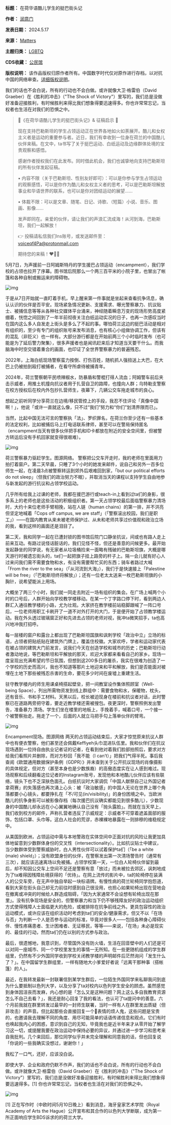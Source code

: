 

**标题：** 在荷华语酷儿学生的挺巴街头记  

**作者：** [润意门](https://chinadigitaltimes.net/space/Matters)  

**发表日期：** 2024.5.17  

**来源：** [Matters](https://matters.town/@qf4palestine/609572-%E5%9C%A8%E8%8D%B7%E5%8D%8E%E8%AF%AD%E9%85%B7%E5%84%BF%E5%AD%A6%E7%94%9F%E7%9A%84%E6%8C%BA%E5%B7%B4%E8%A1%97%E5%A4%B4%E8%AE%B0-bafybeic7mumw2436b2wdz4lgi5b2jxugadd6vqowcildqes3e6xtcpfluq)  

**主题归类：** [LGBTQ](https://chinadigitaltimes.net/space/LGBTQ)  

**CDS收藏：** [公民馆](https://chinadigitaltimes.net/space/%E5%85%AC%E6%B0%91%E9%A6%86)  

**版权说明：** 该作品版权归原作者所有。中国数字时代仅对原作进行存档，以对抗中国的网络审查。[详细版权说明](https://chinadigitaltimes.net/chinese/copyright)。


我们的话也不会白说，所有的行动也不会白做。或许就像大卫·格雷伯（David Graeber）在《胜利的冲击》（"The Shock of Victory"）里写的，我们总是没做好准备迎接胜利，有时候胜利来得比我们想象得要迅速得多。你也许常常忘记，当权者也生活在对我们的恐惧之中。



> 🍉《在荷华语酷儿学生的挺巴街头记》& 征稿启示 🍉
> 
> 
> 现在支持巴勒斯坦的学生占领运动正在世界各地如火如荼展开。酷儿和女权主义者是运动的重要参与者。近日，我们有幸收到一位身在荷兰的中国酷儿伙伴来稿。在文中，ta书写了关于挺巴运动、白纸运动及边缘群体处境的宝贵观察和感悟。  
> 
> 感谢作者授权我们在此发布。同时借此机会，我们也诚挚地向支持巴勒斯坦的所有伙伴发起征稿。  
> 
> ▪️ 内容不限（关于巴勒斯坦、性别友好即可）：可以是你参与学生占领运动的观察感悟，可以是你作为酷儿和女权主义者的思考，可以是巴勒斯坦解放事业和华语世界的联系，也可以是你对团结运动的展望……  
> 
> ▪️ 体裁不限：可以是文章、随笔、日记、诗歌、（短篇）小说、音乐、图画、影像……  
> 
> 发声即同在。亲爱的伙伴，请让我们的声浪汇流成海！从河到海，巴勒斯坦，我们一起解放！  
> 
> 👉 投稿请私信我们Ins账号，或发送邮件至：voiceqf4Pa@protonmail.com  
> 
> 期待您的来稿！❤️🌈🔥


5月7日，为声援前一日阿姆斯特丹的学生援巴占领运动（encampment），我们学校的占领也拉开了序幕。图书馆后院那么一个两三百平米的小院子里，也冒出了帐篷和各种自制或搬运来的障碍物。


![img](https://chinadigitaltimes.net/chinese/files/2024/05/post-707983-664971984a5fa.png)


于是从7日开始就一直盯着手机，早上醒来第一件事就是坐起来查看抗争讯息，确认认识的伙伴是否平安。现场紧急情况更新、支援需求、曝光警察暴力、抗议贴士、被捕信息等等从各种社交媒体平台涌来，神经随着瞬息万变的现场形势高度紧绷着，恍惚之间回到了一年半前彻夜关注白纸运动实况的日子，也再一次感叹当时在国内这么多人自发走上街头是多么了不起的事。哪怕荷兰这边的挺巴活动是相对有组织的，至少有专门的组织账号来发布消息，也有核心小组做协调工作，但该有的混乱（非贬义）也一样有。大部分游行都是在开始前两三个小时临时发布（也可能是为了延后警力聚集），很多声援者也是闻讯赶来后才知道当天要干什么。而我脑海中时空交错着重合的画面，也印证了全世界警察暴力的普遍残忍。


2022年，上海白纸现场警察蛮力按倒、打伤百姓，随机抓人强扭送上大巴，在大巴上仍被拍到殴打被捕者，在看守所虐待被捕青年。


2024年，荷兰警察朝平民喷辣椒水，防暴盾和警棍打得人流血；阿姆警车前后夹击示威者，用推土机撞向抗议者用于扎营自卫的路障，也撞向人群；乌特勒支警察在校方授权后在校内外包抄扎营师生，夜幕下，几辆公交车拖走城市的良心。


想起之前听同学分享荷兰在边境/移民管控上的手段，我忍不住评论「真像中国啊！」，他说「或许一直就这么像，只不过“我们”努力和“你们”划清界限而已」。


当然，比起中国无法可言的警察执「法」、罗织罪名，在荷兰你至少还有一些基本的法定权利，比如被捕后马上打电话联系律师，甚至可以在警局保持匿名（encampment当天有很多伙伴把手机和ID卡都放在附近的安全空间里，但被警方转运后没有手机回家就变得很艰难）。


![img](https://chinadigitaltimes.net/chinese/files/2024/05/post-707983-66497180cc968.png)  

荷兰警察暴力驱赶学生。图源网络。
警察把公交车开走时，我的老师在里面用力拍打着窗户。第二天早晨，只睡了3个小时的她发来邮件，说自己和另外一百多位师生一起，在凌晨3点被警察转运到郊外后艰难回到家，「but our political efforts do not sleep」（但我们的政治努力不眠），并取消当天的课程以支持学生自由地参与新发起的游行抗议和占领学校运动。


几乎所有给我上过课的老师，我都在援巴游行或teach-in上看到过ta们的身影，很多系上的老师也是这些活动的积极组织者。第一天占领学校最后面临警察暴力清场时，大约十来位老师手臂相挽，站在人链（human chains）的第一排，并不洪亮但坚定地喊着「Cops off campus, we are staff」（「警察滚出校园，我们是职工」）——在国内教育从来未被老师保护过、从未和老师共享过价值观和政治立场的我，看到这样的画面还是泪目了。


第二天，我和同学一起在已遭封锁的图书馆后院门口静坐抗议，间或也有路人走上前来互动。有路过说怪话脏话的，我们见怪不怪，但还是善意的问候更多。最开始发起静坐的同学说，有无家者从垃圾桶捡来一面略有残破的巴勒斯坦旗，大概是哪天游行时被遗忘街头的，ta们一起把旗子挂上路旁的杆子上。隔一会儿就有好心人过来问我们需不需要食物和水，有没有需要帮忙买的东西；骑车者路过大喊「From the river to the sea」（「从河流到大海」），我们于是快速接上「Palestine will be free」（「巴勒斯坦终将解放」）；还有一位老太太送来一枚巴勒斯坦旗的小胸针，说希望能派上用场。


大概坐了两三个小时，我们就一同走去附近一场有组织的集会。在广场上喊两个小时的口号后，人群开始向学校教学楼移动。在某一个丁字路口停下时，看到两边人群汇入通往教学楼的小路，尤为壮观。大家挤在教学楼前站稳脚跟喊了一阵口号后，一位老师用职工卡刷开了一道不对外打开的大门，于是便开始了占领教学楼运动。我在外头透过玻璃窗正好和先进去占领的老师对视，我冲ta微笑招手，ta也高兴地冲我打招呼。


每一层楼的窗户和露台上都出现了巴勒斯坦国旗和讽刺学校「政治中立」立场的标语，占领者把贴纸贴在建筑外门牌上，覆盖住校徽。大家欢呼，学者和运动家代表在被占领的建筑大门前发言，说我们今天在创造学校和城市的历史；巴勒斯坦行动者激动地说，等巴勒斯坦和平解放的那天，欢迎大家都来看看自己的家乡。现场一度呈现出充满希望的节日氛围，但想到这200多日的屠杀，我实在很难为创造了一个学校的历史而高兴，我也不知道等那片土地迎来和平和解放，我们是否能面对被埋在土地下那些被残忍杀害的生命，要花多少时间在废墟上重建生活。


驻守教学楼内的师生用课桌椅搭起壁垒，把一间教室设作集体照顾室（Well-being Space），列出所需物资发到线上群组中：需要食物和水，保暖物，枕头，还有音乐、书和手工材料。天黑以后，校长被迫现身在楼前和抗议者对话，此时警察已在道路两旁把守着，要走近教学楼还需被搜包。夜更深时，警察照例发出警告，准备暴力 清场。学生们坐在楼里的地板上，手挽着手，喊着口号，一个接一个被警察抬走。拖走了一个，后面的人就立马把手勾上落单伙伴的臂弯。


![img](https://chinadigitaltimes.net/chinese/files/2024/05/post-707983-6649718134c6b.png)  

Encampment现场。图源网络
两天的占领运动结束后，大家才惊觉原来抗议人群中也有便衣警察，他们甚至还会佩戴Keffiyeh头巾混进队伍里。我和伙伴们在抗议现场遇到一位持自由执业记者证的记者，在看到他对着我们脸部拍照后，要求对方给我们看照片并删除，而对方秒回「我不能（I can’t）」把我们气得半死。事后我查阅《欧盟通用数据保护条例（GDPR）》并未查到关于公开抗议现场的肖像摄影的具体规定，但对方（甚至本身也是少数族裔）的高傲态度实在让人感到难过。现场观察和后续翻看这位记者的Instagram账号，发现他和本地酷儿伙伴应该有些联络，镜头下也不乏深肤色面孔。白纸抗议时大家调侃「中国人献祭自己让外国记者拿荷赛」的失落感也再次涌上心头：被「政治敏感」的中国人无论在世界上哪个角落都要小心镜头，都要挣扎在「不/可见(in/visibility)」的身份困境之中。当欧洲酷儿的抗争身影可以被影像存档（每次援巴抗议确实都能见到很多酷儿），少数现身的中国酷儿却永远在小心翼翼地确认自己没有「抛头露脸」。而就在当天早上，我们收到校方的邮件，声称扎营者违反了示威规定：示威者不可穿着遮盖面部的服饰，包括口罩、头巾等。这白人社会的荒谬，赤裸裸地暴露在一则排穆的维稳规定中。


从美国到欧洲，占领运动中需与本地警政在实体空间中正面对抗的风险让我更加具体地留意到少数群体身份的交叉性（intersectionality）。比如抗议贴士中建议，当少数群体受到警察威胁时，白人男性伙伴可以试着保护ta们（「be a white (male) shield」）；没有欧盟身份的伙伴，在警察发出第一次清场警告时（通常有三次），就应该迅速离场以免被捕。占领学校第一天，一位白人轮椅伙伴留到最后，却不知因公交车上空间不足还是警察有意「放过」而未被拉去郊区，讽刺地成为了ta难得因残障处境获得的「优待」。在网上流传的影片中，ta的轮椅停在装满人的公交车旁，在无声中独自举起一块标语牌。有慢性病的荷兰轮椅同学抱怨道，看到大家在街头自己却无力前往时感到自己很没用，也担心如果轮椅出现在营地会在撤离或冲突的时候给人群造成阻碍，「因为大家通常不会设想有轮椅出现在那里」。没有抗争现场是安全的，但警察暴力和当下仍不够残障友好的政治运动组织方式使得残障人士面临更大的危险，或被排除在抗争前线之外。更具包容性的政治运动模式，或许应该在组织活动时考虑到ta们的安全/健康需求，但又不以「在场与否」为判断一个人是否参与运动的标准，毕竟对很多人——包括各种身心障碍伙伴、慢性疼痛患者、生计困难者、无证移民，等等——来说，「在场」未必是现实的、最佳的行动，然而ta们仍在以别的方式参与政治。


最后，很遗憾地，我意识到，尽管国外没有防火墙，生活在回音壁中的人们还是可以对同一座城市、同一个学校里发生的事情一无所知。在一些更随机组成的学生群组里，仍然有不少外国同学收到学校关闭教学楼的声明邮件后茫然询问「发生什么了？」。在中国留学生群组里，一样有随地大小爹爱好者说「远离干那种事（搭帐篷）的人」。


最近，在我转发最新一封联署信到某学生群后，一位陌生外国同学来私聊我问到底为什么要抵制以色列大学，以及分享了ta对校内以色列学生安全的顾虑。虽然感觉到身体因沮丧而发麻，内心想的是「怎么又是这种问题？网上这么多自我教育资源怎么不自己去看？」，我还是耐心回复了我的看法，也认可了ta提问中的善意。六个月前我就在群里转发过最早的一封师生联署，当时一样有人在群里发出质疑（但非攻击）的声音。但比起那些会直接回复一个🤡表情的烦人鬼，这些问题是宝贵的，也邀请我去理解不同的角度、用尽可能简单的话语传递信息和观点。它们有时也唤起我内心的困惑，意识到自己的无知，毕竟我也是近半年来才从零开始了解学习这一切，或提醒我要在政治运动中保持必要的异议，并通过进一步学习和思考来自我批判。几个来回后，那位同学似乎并未完全理解和同意我的话，但也回复说「你说的一些我确实没想过，谢谢你！」


我松了一口气，还好，应该没白说。


即使大学、企业和政府仍默不作声，我们的话也不会白说，所有的行动也不会白做。或许就像大卫·格雷伯（David Graeber）在《胜利的冲击》（"The Shock of Victory"）里写的，我们总是没做好准备迎接胜利，有时候胜利来得比我们想象得要迅速得多。[1] 你也许常常忘记，当权者也生活在对我们的恐惧之中。


![img](https://chinadigitaltimes.net/chinese/files/2024/05/post-707983-66497181bb024.png)


[1] 正在写作时（中欧时间5月10日晚上）看到消息，海牙皇家艺术学院（Royal Academy of Arts the Hague）公开宣布和其合作的以色列大学断联，成为第一所正面响应学生BDS诉求的的荷兰大学。



